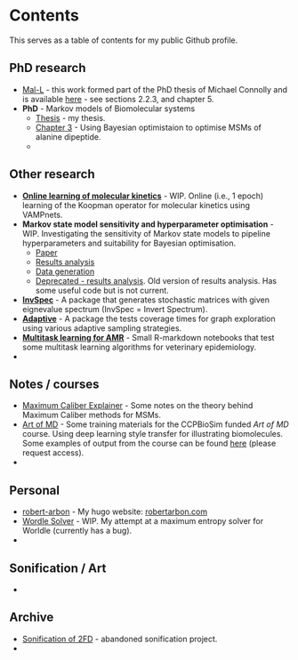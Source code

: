 # Contents

This serves as a table of contents for my public Github profile.  

## PhD research
- [Mal-L](https://github.com/RobertArbon/Mal_L) - this work formed part of the PhD thesis of Michael Connolly and is available [here](https://research-information.bris.ac.uk/ws/portalfiles/portal/317460439/Final_Copy_2022_01_25_Connolly_M_PhD_Redacted.pdf) - see sections 2.2.3, and chapter 5.
- **PhD** - Markov models of Biomolecular systems
  - [Thesis](https://github.com/RobertArbon/Rob-Arbon-Thesis) - my thesis. 
  - [Chapter 3](https://github.com/RobertArbon/alanine_dipeptide) - Using Bayesian optimistaion to optimise MSMs of alanine dipeptide.
  - 


## Other research

- **[Online learning of molecular kinetics](https://github.com/RobertArbon/online_kinetics)** - WIP.  Online (i.e., 1 epoch) learning of the Koopman operator for molecular kinetics using VAMPnets.
- **Markov state model sensitivity and hyperparameter optimisation** - WIP.  Investigating the sensitivity of Markov state models to pipeline hyperparameters and suitability for Bayesian optimisation. 
  - [Paper](https://github.com/RobertArbon/MSM-Hyperparameter-Optimisation)
  - [Results analysis](https://github.com/RobertArbon/msm_sensitivity_analysis)
  - [Data generation](https://github.com/RobertArbon/msm_sensitivity)
  - [Deprecated - results analysis](https://github.com/RobertArbon/msm_hyperparameter_optimisation). Old version of results analysis. Has some useful code but is not current.
- **[InvSpec](https://github.com/RobertArbon/invspec)** - A package that generates stochastic matrices with given eignevalue spectrum (InvSpec = Invert Spectrum). 
- **[Adaptive](https://github.com/RobertArbon/adaptive)** - A package the tests coverage times for graph exploration using various adaptive sampling strategies.
- **[Multitask learning for AMR](https://github.com/RobertArbon/multitask_learning_for_AMR)** - Small R-markdown notebooks that test some multitask learning algorithms for veterinary epidemiology.
- 

## Notes / courses 
- [Maximum Caliber Explainer](https://github.com/RobertArbon/MaxCal_Explainer/tree/main) - Some notes on the theory behind Maximum Caliber methods for MSMs.
- [Art of MD](https://github.com/RobertArbon/art_of_md) - Some training materials for the CCPBioSim funded *Art of MD* course. Using deep learning style transfer for illustrating biomolecules. Some examples of output from the course can be found [here](https://drive.google.com/drive/u/0/folders/1MUUMO9rf9WJHoX3rmv4ww5gPdbXkQUva) (please request access). 
- 

## Personal
- [robert-arbon](https://github.com/RobertArbon/robert-arbon) - My hugo website: [robertarbon.com](https://robertarbon.com)
- [Wordle Solver](https://github.com/RobertArbon/wordle_solver) - WIP. My attempt at a maximum entropy solver for Worldle (currently has a bug). 
- 


## Sonification / Art
- 


## Archive
- [Sonification of 2FD](https://github.com/RobertArbon/sonification_2fd) - abandoned sonification project.
- 
